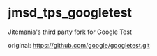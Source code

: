 # jmsd_tps_googletest
Jitemania's third party fork for Google Test

original: https://github.com/google/googletest.git
